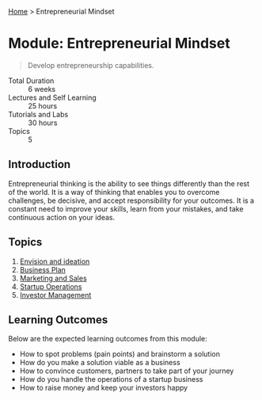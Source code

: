 [Home](../README.md) > Entrepreneurial Mindset

# Module: Entrepreneurial Mindset

> Develop entrepreneurship capabilities.

<dl>
<dt>Total Duration</dt>
<dd>6  weeks</dd>
<dt>Lectures and Self Learning</dt>
<dd>25  hours</dd>
<dt>Tutorials and Labs</dt>
<dd>30  hours</dd>
<dt>Topics</dt>
<dd>5</dd>
</dl>

## Introduction

Entrepreneurial thinking is the ability to see things differently than the rest of the world. It is a way of thinking that enables you to overcome challenges, be decisive, and accept responsibility for your outcomes. It is a constant need to improve your skills, learn from your mistakes, and take continuous action on your ideas.

## Topics

1. [Envision and ideation](./01-envision-and-ideation.md)
1. [Business Plan](./02-business-plan.md)
1. [Marketing and Sales](./03-sales-and-marketing.md)
1. [Startup Operations](./04-startup-operations.md)
1. [Investor Management](./05-investor-management.md)

## Learning Outcomes

Below are the expected learning outcomes from this module:

- How to spot problems (pain points) and brainstorm a solution
- How do you make a solution viable as a business
- How to convince customers, partners to take part of your journey
- How do you handle the operations of a startup business
- How to raise money and keep your investors happy

